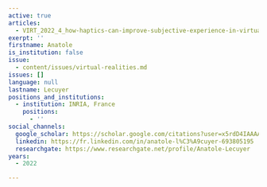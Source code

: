 ```yaml
---
active: true
articles:
  - VIRT_2022_4_how-haptics-can-improve-subjective-experience-in-virtual-reality
exerpt: ''
firstname: Anatole
is_institution: false
issue:
  - content/issues/virtual-realities.md
issues: []
language: null
lastname: Lecuyer
positions_and_institutions:
  - institution: INRIA, France
    positions:
      - ''
social_channels:
  google_scholar: https://scholar.google.com/citations?user=x5rdD4IAAAAJ&hl=en
  linkedin: https://fr.linkedin.com/in/anatole-l%C3%A9cuyer-693805195
  researchgate: https://www.researchgate.net/profile/Anatole-Lecuyer
years:
  - 2022

---
```

